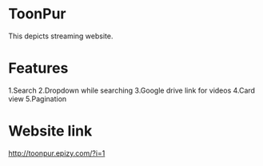 # ToonPur
This depicts streaming website.

# Features
1.Search
2.Dropdown while searching
3.Google drive link for videos
4.Card view
5.Pagination

# Website link
http://toonpur.epizy.com/?i=1
